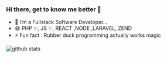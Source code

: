### Hi there, get to know me better 👋

<!--
**mohammed-adil-moughal/mohammed-adil-moughal** is a ✨ _special_ ✨ repository because its `README.md` (this file) appears on your GitHub profile.
-->
- 🔭 I’m a Fullstack Software Developer...
- 😄 PHP ✨, JS ✨, REACT ,NODE ,LARAVEL, ZEND
- ⚡ Fun fact : Rubber duck programming actually works magic


![github stats](https://github-readme-stats.vercel.app/api?username=mohammed-adil-moughal&show_icons=true&hide_border=true&prs_private=true&count_private=true&theme=dark)
